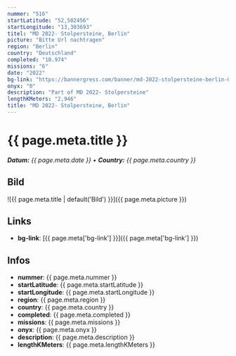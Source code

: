 ```yaml
---
nummer: "516"
startLatitude: "52,502456"
startLongitude: "13,303693"
titel: "MD 2022- Stolpersteine, Berlin"
picture: "Bitte Url nachtragen"
region: "Berlin"
country: "Deutschland"
completed: "10.974"
missions: "6"
date: "2022"
bg-link: "https://bannergress.com/banner/md-2022-stolpersteine-berlin-0d29"
onyx: "0"
description: "Part of MD 2022- Stolpersteine"
lengthKMeters: "2,946"
title: "MD 2022- Stolpersteine, Berlin"
---
```


# {{ page.meta.title }}
_**Datum:** {{ page.meta.date }} • **Country:** {{ page.meta.country }}_

## Bild
![{{ page.meta.title | default('Bild') }}]({{ page.meta.picture }})

## Links
- **bg-link**: [{{ page.meta['bg-link'] }}]({{ page.meta['bg-link'] }})

## Infos
- **nummer**: {{ page.meta.nummer }}
- **startLatitude**: {{ page.meta.startLatitude }}
- **startLongitude**: {{ page.meta.startLongitude }}
- **region**: {{ page.meta.region }}
- **country**: {{ page.meta.country }}
- **completed**: {{ page.meta.completed }}
- **missions**: {{ page.meta.missions }}
- **onyx**: {{ page.meta.onyx }}
- **description**: {{ page.meta.description }}
- **lengthKMeters**: {{ page.meta.lengthKMeters }}


